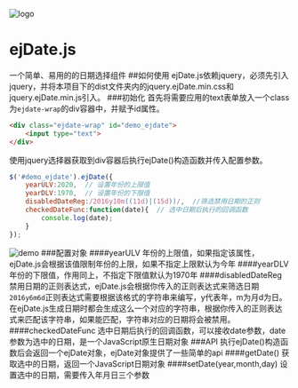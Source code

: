 ![logo](http://ww4.sinaimg.cn/large/7d528769gw1fa38h6e3zkj20fa0bhq35.jpg)
# ejDate.js
一个简单、易用的的日期选择组件
##如何使用
ejDate.js依赖jquery，必须先引入jquery，并将本项目下的dist文件夹内的jquery.ejDate.min.css和jquery.ejDate.min.js引入。
###初始化
首先将需要应用的text表单放入一个class为`ejdate-wrap`的div容器中，并赋予id属性。
```html
<div class="ejdate-wrap" id="demo_ejdate">
    <input type="text">
</div>
```
使用jquery选择器获取到div容器后执行ejDate()构造函数并传入配置参数。
```javascript
$('#demo_ejdate').ejDate({
    yearULV:2020,  // 设置年份的上限值
    yearDLV:1970,  // 设置年份的下限值
    disabledDateReg:/2016y10m((11d)|(15d))/,  //筛选禁用日期的正则
    checkedDateFunc:function(date){  // 选中日期后执行的回调函数
        console.log(date);
    }
});
```
![demo](http://ww4.sinaimg.cn/large/7d528769gw1fa38upr5gwj20ab0bc0tb.jpg)
###配置对象
####yearULV
年份的上限值，如果指定该属性，ejDate.js会根据该值限制年份的上限，如果不指定上限默认为今年
####yearDLV
年份的下限值，作用同上，不指定下限值默认为1970年
####disabledDateReg
禁用日期的正则表达式，ejDate.js会根据你传入的正则表达式来筛选日期
`2016y6m6d`正则表达式需要根据该格式的字符串来编写，y代表年，m为月d为日。
在ejDate.js生成日期时都会生成这么一个对应的字符串，根据你传入的正则表达式来匹配该字符串，如果能匹配，字符串对应的日期将会被禁用。
####checkedDateFunc
选中日期后执行的回调函数，可以接收date参数，date参数为选中的日期，是一个JavaScript原生日期对象
###API
执行ejDate()构造函数后会返回一个ejDate对象，ejDate对象提供了一些简单的api
####getDate()
获取选中的日期，返回一个JavaScript日期对象
####setDate(year,month,day)
设置选中的日期，需要传入年月日三个参数



